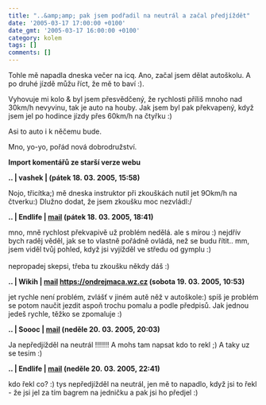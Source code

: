 ```yaml
---
title: "..&amp;amp; pak jsem podřadil na neutrál a začal předjíždět"
date: '2005-03-17 17:00:00 +0100'
date_gmt: '2005-03-17 16:00:00 +0100'
category: kolem
tags: []
comments: []
---
```

<p>Tohle mě napadla dneska večer na icq. Ano, začal jsem dělat autoškolu.
A po druhé jízdě můžu říct, že mě to baví :).</p>
<p>Vyhovuje mi kolo &amp; byl jsem přesvědčený, že rychlosti příliš mnoho nad 30km/h
nevyvinu, tak je auto na houby. Jak jsem byl pak překvapený, když jsem jel
po hodince jízdy přes 60km/h na čtyřku :)</p>
<p>Asi to auto i k něčemu bude.</p>
<p>Mno, yo-yo, pořád nová dobrodružství.</p>
<div class="import-komentaru">
<p><strong>Import komentářů ze starší verze webu</strong></p>
<div class="comment">
<p style="font-weight:bold"><span class="compredmet">..</span> | <span class="comname">vashek</span> | (pátek&nbsp;18.&nbsp;03.&nbsp;2005,&nbsp;15:58)</p>
<p>Nojo, třicítka;) mě dneska instruktor při zkouškách nutil jet 9Okm/h na čtverku:) Dlužno dodat, že jsem zkoušku moc nezvládl:/ </p>
</div>
<div class="comment">
<p style="font-weight:bold"><span class="compredmet">..</span> | <span class="comname">Endlife</span> |  <a href="mailto:jan.martinek@post.cz">mail</a> (pátek&nbsp;18.&nbsp;03.&nbsp;2005,&nbsp;18:41)</p>
<p>mno, mně rychlost překvapivě už problém nedělá. ale s mírou :) nejdřív bych raděj věděl, jak se to vlastně pořádně ovládá, než se budu řítit.. mm, jsem viděl tvůj pohled, když jsi vyjížděl ve středu od gymplu :) <br>  <br> nepropadej skepsi, třeba tu zkoušku někdy dáš :) </p>
</div>
<div class="comment">
<p style="font-weight:bold"><span class="compredmet">..</span> | <span class="comname">Wikih</span> |  <a href="mailto:ondrejmaca@centrum.cz">mail</a>  <a href="https://ondrejmaca.wz.cz">https://ondrejmaca.wz.cz</a> (sobota&nbsp;19.&nbsp;03.&nbsp;2005,&nbsp;10:53)</p>
<p>jet rychle není problém, zvlášť v jiném autě něž v autoškole:) spíš je problém se potom naučit jezdit aspoň trochu pomalu a podle předpisů. Jak jednou jedeš rychle, těžko se zpomaluje :) </p>
</div>
<div class="comment">
<p style="font-weight:bold"><span class="compredmet">..</span> | <span class="comname">Soooc</span> |  <a href="mailto:xsoc@post.cz">mail</a> (neděle&nbsp;20.&nbsp;03.&nbsp;2005,&nbsp;20:03)</p>
<p>Ja nepředjížděl na neutrál !!!!!!! A mohs tam napsat kdo to rekl ;) A taky uz se tesim :) </p>
</div>
<div class="comment">
<p style="font-weight:bold"><span class="compredmet">..</span> | <span class="comname">Endlife</span> |  <a href="mailto:jan.martinek@post.cz">mail</a> (neděle&nbsp;20.&nbsp;03.&nbsp;2005,&nbsp;22:41)</p>
<p>kdo řekl co? :) tys nepředjížděl na neutrál, jen mě to napadlo, když jsi to řekl - že jsi jel za tím bagrem na jedničku a pak jsi ho předjel :) </p>
</div>
</div>
